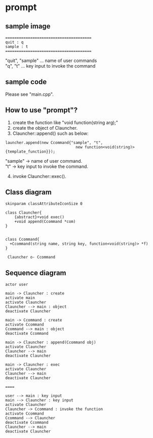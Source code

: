 # prompt

## sample image
```
======================================
quit : q
sample : t
======================================
```
"quit", "sample" ... name of user commands  
"q", "t" ... key input to invoke the command

## sample code
Please see "main.cpp".

## How to use "prompt"?

1. create the function like "void function(string arg);"
2. create the object of Clauncher.
3. Clauncher::append() such as below:
```
launcher.append(new Ccommand{"sample", "t",
                               new function<void(string)>{template_function}});
```
"sample" -> name of user command.  
"t" -> key input to invoke the command.

4. invoke Clauncher::exec().

## Class diagram
```plantuml
skinparam classAttributeIconSize 0

class Clauncher{
    {abstract}+void exec()
    +void append(Ccommand *com)
}


class Ccommand{
  +Ccommand(string name, string key, function<void(string)> *f)
}

 Clauncher o- Ccommand
```

## Sequence diagram
```plantuml
actor user

main -> Clauncher : create
activate main
activate Clauncher
Clauncher --> main : object
deactivate Clauncher

main -> Ccommand : create
activate Ccommand
Ccommand --> main : object
deactivate Ccommand

main -> Clauncher : append(Ccommand obj)
activate Clauncher
Clauncher --> main
deactivate Clauncher

main -> Clauncher : exec
activate Clauncher
Clauncher --> main
deactivate Clauncher

====

user --> main : key input
main --> Clauncher : key input
activate Clauncher
Clauncher -> Ccommand : invoke the function
activate Ccommand
Ccommand --> Clauncher
deactivate Ccommand
Clauncher --> main
deactivate Clauncher

```
